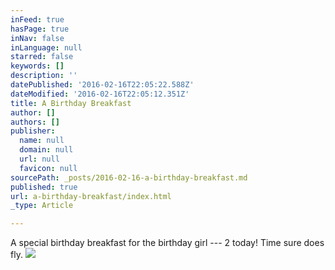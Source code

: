 ```yaml
---
inFeed: true
hasPage: true
inNav: false
inLanguage: null
starred: false
keywords: []
description: ''
datePublished: '2016-02-16T22:05:22.588Z'
dateModified: '2016-02-16T22:05:12.351Z'
title: A Birthday Breakfast
author: []
authors: []
publisher:
  name: null
  domain: null
  url: null
  favicon: null
sourcePath: _posts/2016-02-16-a-birthday-breakfast.md
published: true
url: a-birthday-breakfast/index.html
_type: Article

---
```

A special birthday breakfast for the birthday girl --- 2 today! Time sure does fly.
![](https://the-grid-user-content.s3-us-west-2.amazonaws.com/8240da54-8078-438a-91ca-a6afcec1426c.jpg)